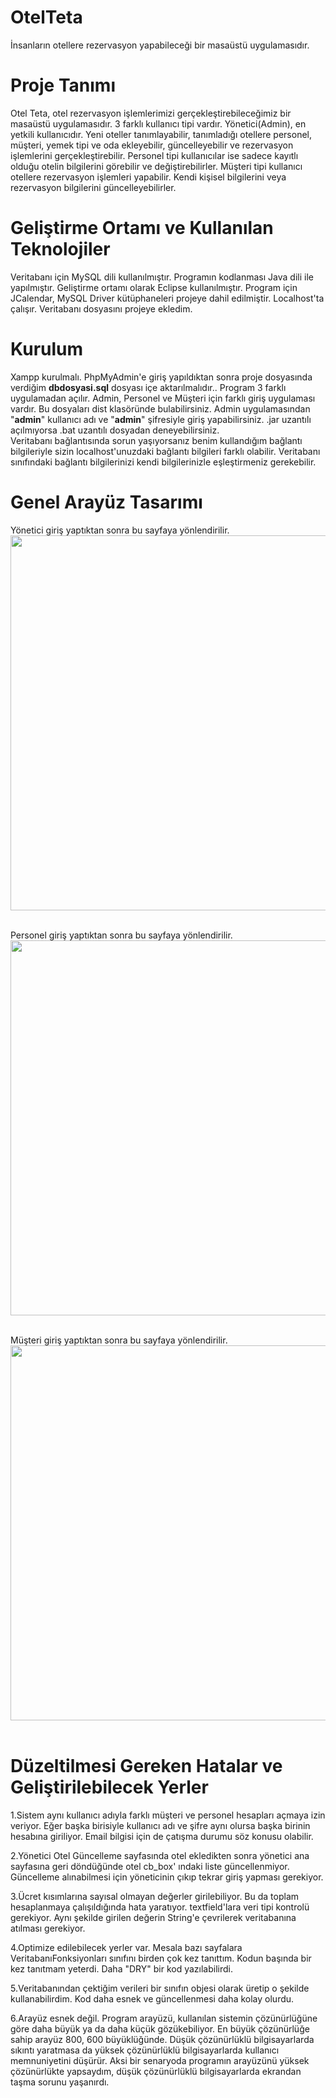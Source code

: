 # OtelTeta

İnsanların otellere rezervasyon yapabileceği bir masaüstü uygulamasıdır.

# Proje Tanımı

Otel Teta, otel rezervasyon işlemlerimizi gerçekleştirebileceğimiz bir masaüstü uygulamasıdır. 
3 farklı kullanıcı tipi vardır. Yönetici(Admin), en yetkili kullanıcıdır. Yeni oteller tanımlayabilir,
tanımladığı otellere personel, müşteri, yemek tipi ve oda ekleyebilir, güncelleyebilir 
ve rezervasyon işlemlerini gerçekleştirebilir. Personel tipi kullanıcılar ise 
sadece kayıtlı olduğu otelin bilgilerini görebilir ve değiştirebilirler.
Müşteri tipi kullanıcı otellere rezervasyon işlemleri yapabilir. 
Kendi kişisel bilgilerini veya rezervasyon bilgilerini güncelleyebilirler. 


# Geliştirme Ortamı ve Kullanılan Teknolojiler

Veritabanı için MySQL dili kullanılmıştır. Programın kodlanması Java dili ile yapılmıştır. 
Geliştirme ortamı olarak Eclipse kullanılmıştır. 
Program için JCalendar, MySQL Driver kütüphaneleri projeye dahil edilmiştir. 
Localhost'ta çalışır. Veritabanı dosyasını projeye ekledim.

# Kurulum

Xampp kurulmalı. PhpMyAdmin'e giriş yapıldıktan sonra proje dosyasında verdiğim 
**dbdosyasi.sql** dosyası içe aktarılmalıdır.. Program 3 farklı uygulamadan açılır. 
Admin, Personel ve Müşteri için farklı giriş uygulaması vardır. Bu dosyaları dist klasöründe bulabilirsiniz.
Admin uygulamasından "**admin**" kullanıcı adı ve "**admin**" şifresiyle giriş yapabilirsiniz. 
.jar uzantılı açılmıyorsa .bat uzantılı dosyadan deneyebilirsiniz.  
Veritabanı bağlantısında sorun yaşıyorsanız benim kullandığım bağlantı bilgileriyle 
sizin localhost'unuzdaki bağlantı bilgileri farklı olabilir. 
Veritabanı sınıfındaki bağlantı bilgilerinizi kendi bilgilerinizle eşleştirmeniz gerekebilir. 


# Genel Arayüz Tasarımı

Yönetici giriş yaptıktan sonra bu sayfaya yönlendirilir.  <br/> 
<img src="https://github.com/rkgunay/OtelTeta/blob/main/ekranGoruntuleri/yonetici.png" width="600">  <br/> <br/>


Personel giriş yaptıktan sonra bu sayfaya yönlendirilir.  <br/> 
<img src="https://github.com/rkgunay/OtelTeta/blob/main/ekranGoruntuleri/personel.png" width="600">  <br/> <br/>


Müşteri giriş yaptıktan sonra bu sayfaya yönlendirilir.  <br/> 
<img src="https://github.com/rkgunay/OtelTeta/blob/main/ekranGoruntuleri/musteri.png" width="600">  <br/> <br/>





# Düzeltilmesi Gereken Hatalar ve Geliştirilebilecek Yerler

1.Sistem aynı kullanıcı adıyla farklı müşteri ve personel hesapları açmaya izin veriyor. 
Eğer başka birisiyle kullanıcı adı ve şifre aynı olursa başka birinin hesabına giriliyor. 
Email bilgisi için de çatışma durumu söz konusu olabilir. 

2.Yönetici Otel Güncelleme sayfasında otel ekledikten sonra yönetici ana sayfasına geri döndüğünde 
otel cb_box' ındaki liste güncellenmiyor. Güncelleme alınabilmesi için yöneticinin çıkıp tekrar giriş yapması gerekiyor. 

3.Ücret kısımlarına sayısal olmayan değerler girilebiliyor. 
Bu da toplam hesaplanmaya çalışıldığında hata yaratıyor. textfield'lara veri tipi kontrolü gerekiyor.
Aynı şekilde girilen değerin String'e çevrilerek veritabanına atılması gerekiyor. 

4.Optimize edilebilecek yerler var. Mesala bazı sayfalara VeritabanıFonksiyonları sınıfını birden çok kez tanıttım. 
Kodun başında bir kez tanıtmam yeterdi. Daha "DRY" bir kod yazılabilirdi. 

5.Veritabanından çektiğim verileri bir sınıfın objesi olarak üretip o şekilde kullanabilirdim.
Kod daha esnek ve güncellenmesi daha kolay olurdu. 

6.Arayüz esnek değil. Program arayüzü, kullanılan sistemin çözünürlüğüne göre daha büyük ya da daha küçük gözükebiliyor. 
En büyük çözünürlüğe sahip arayüz 800, 600 büyüklüğünde. 
Düşük çözünürlüklü bilgisayarlarda sıkıntı yaratmasa da yüksek çözünürlüklü bilgisayarlarda kullanıcı memnuniyetini düşürür. 
Aksi bir senaryoda programın arayüzünü yüksek çözünürlükte yapsaydım,
düşük çözünürlüklü bilgisayarlarda ekrandan taşma sorunu yaşanırdı. 



